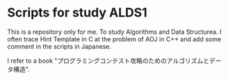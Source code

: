 # Scripts for study ALDS1

This is a repository only for me.
To study Algorithms and Data Structurea.
I often trace Hint Template in C at the problem of AOJ in C++ 
and add some comment in the scripts in Japanese.

I refer to a book "プログラミングコンテスト攻略のためのアルゴリズムとデータ構造".


